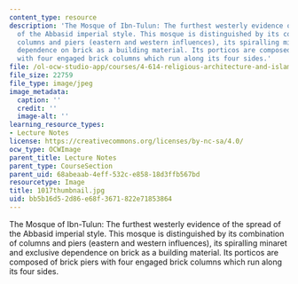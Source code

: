 ```yaml
---
content_type: resource
description: 'The Mosque of Ibn-Tulun: The furthest westerly evidence of the spread
  of the Abbasid imperial style. This mosque is distinguished by its combination of
  columns and piers (eastern and western influences), its spiralling minaret and exclusive
  dependence on brick as a building material. Its porticos are composed of brick piers
  with four engaged brick columns which run along its four sides.'
file: /ol-ocw-studio-app/courses/4-614-religious-architecture-and-islamic-cultures-fall-2002/bb5b16d52d86e68f3671822e71853864_1017thumbnail.jpg
file_size: 22759
file_type: image/jpeg
image_metadata:
  caption: ''
  credit: ''
  image-alt: ''
learning_resource_types:
- Lecture Notes
license: https://creativecommons.org/licenses/by-nc-sa/4.0/
ocw_type: OCWImage
parent_title: Lecture Notes
parent_type: CourseSection
parent_uid: 68abeaab-4eff-532c-e858-18d3ffb567bd
resourcetype: Image
title: 1017thumbnail.jpg
uid: bb5b16d5-2d86-e68f-3671-822e71853864
---
```

The Mosque of Ibn-Tulun: The furthest westerly evidence of the spread of the Abbasid imperial style. This mosque is distinguished by its combination of columns and piers (eastern and western influences), its spiralling minaret and exclusive dependence on brick as a building material. Its porticos are composed of brick piers with four engaged brick columns which run along its four sides.